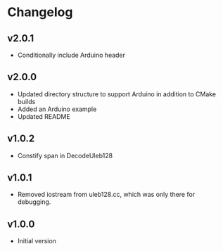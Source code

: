 # Changelog

## v2.0.1
- Conditionally include Arduino header

## v2.0.0
- Updated directory structure to support Arduino in addition to CMake builds
- Added an Arduino example
- Updated README

## v1.0.2
- Constify span in DecodeUleb128

## v1.0.1
- Removed iostream from uleb128.cc, which was only there for debugging.

## v1.0.0
- Initial version
